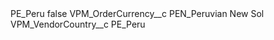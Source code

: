 <?xml version="1.0" encoding="UTF-8"?>
<CustomMetadata xmlns="http://soap.sforce.com/2006/04/metadata" xmlns:xsi="http://www.w3.org/2001/XMLSchema-instance" xmlns:xsd="http://www.w3.org/2001/XMLSchema">
    <label>PE_Peru</label>
    <protected>false</protected>
    <values>
        <field>VPM_OrderCurrency__c</field>
        <value xsi:type="xsd:string">PEN_Peruvian New Sol</value>
    </values>
    <values>
        <field>VPM_VendorCountry__c</field>
        <value xsi:type="xsd:string">PE_Peru</value>
    </values>
</CustomMetadata>

